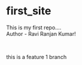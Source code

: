 # first_site

This is my first repo....
<br>
Author - Ravi Ranjan Kumar!

<br>

this is a feature 1  branch 

